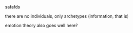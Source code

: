 safafds

there are no individuals, only archetypes (information, that is)

emotion theory also goes well here?